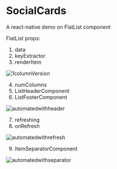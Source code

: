 # SocialCards
A react-native demo on FlatList component

FlatList props:
1. data
2. keyExtractor
3. renderItem

![1columnVersion](https://user-images.githubusercontent.com/48028666/103161289-8429ff00-47f0-11eb-9513-752da6ec06bb.JPG)

4. numColumns
5. ListHeaderComponent
6. ListFooterComponent

![automatedwithheader](https://user-images.githubusercontent.com/48028666/103161311-e2ef7880-47f0-11eb-955b-c4039324a793.gif)

7. refreshing
8. onRefresh

![automatedwithrefresh](https://user-images.githubusercontent.com/48028666/103161279-66f53080-47f0-11eb-889c-55b6f77a784f.gif)

9. ItemSeparatorComponent

![automatedwithseparator](https://user-images.githubusercontent.com/48028666/103161276-51800680-47f0-11eb-8260-0447370ad43a.gif)
